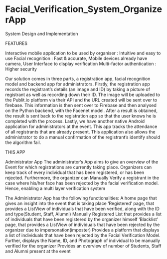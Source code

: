 # Facial_Verification_System_OrganizerApp

System Design and Implementation

FEATURES

Interactive mobile application to be used by organiser : Intuitive and easy to use
Facial recognition : Fast & accurate, Mobile devices already have camera, User Interface to display verification
Multi-factor authentication : Higher security

Our solution comes in three parts, a registration app, facial recognition model and backend app for administrators. Firstly, the registration app records the registrant’s details (an image and ID) by taking a picture of registrant as well as recording down their ID. The image will be uploaded to the Publit.io platform via their API and the URL created will be sent over to firebase.
This information is then sent over to Firebase and then analysed on the Python backend, with the Facenet model. After a result is obtained, the result is sent back to the registration app so that the user knows he is completed with the process. Lastly, we have another native Android application for administrators at the event. This app tracks the attendance of all registrants that are already present. This application also allows the administrator to do a manual confirmation of the registrant’s identify should the algorithm fail.

THIS APP

Administrator App
The administrator’s App aims to give an overview of the Event for which registrations are currently taking place. Organizers can keep track of every individual that has been registered, or has been rejected. Furthermore, the organizer can Manually Verify a registrant in the case where his/her face has been rejected by the facial verification model. Hence, enabling a multi layer verification system

The Administrator App has the following functionalities:
A home page that gives an insight into the event that is taking place
‘Registered’ page, that provides a ListView of individuals that have been verified, along with the ID and type(Student, Staff, Alumni)
Manually Registered List that provides a list of individuals that have been registered by the organizer himself
‘Blacklist’ page, that provides a ListView of individuals that have been rejected by the organizer due to impersonation(imposter)
Provides a platform that displays a list of individuals that have been rejected by the Facial Verification Model. Further, displays the Name, ID, and Photograph of individual to be manually verified for the organizer
Provides an overview of number of Students, Staff and Alumni present at the event


